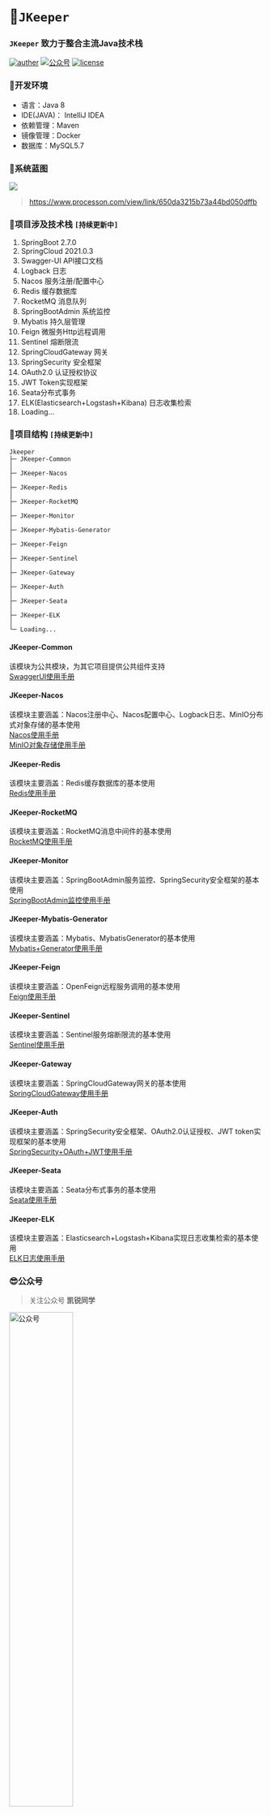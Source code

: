 # 🚀`JKeeper`

### `JKeeper` 致力于整合主流Java技术栈
<p>
    <a href="https://weibo.com/shangyanhui"><img src="https://img.shields.io/badge/Author-Kery-orange?logo=sinaweibo" alt="auther"></a>
    <a href="#公众号"><img src="https://img.shields.io/badge/%E5%85%AC%E4%BC%97%E5%8F%B7-%E5%87%AF%E9%94%90%E5%90%8C%E5%AD%A6-orange?logo=wechat
" alt="公众号"></a>
    <a href="https://gitee.com/keryshang/jkeeper/blob/master/LICENSE"><img src="https://img.shields.io/badge/license-Apache%20License%202.0-parakeet?logo=apache" alt="license"></a>
</p>

### 🐯开发环境
- 语言：Java 8
- IDE(JAVA)： IntelliJ IDEA
- 依赖管理：Maven
- 镜像管理：Docker
- 数据库：MySQL5.7

### 🐳系统蓝图
![](https://pic.imgdb.cn/item/6555b9b1c458853aef1d5453.jpg)
> https://www.processon.com/view/link/650da3215b73a44bd050dffb

### 🐶项目涉及技术栈 `[持续更新中]`
1. SpringBoot 2.7.0
2. SpringCloud 2021.0.3
3. Swagger-UI API接口文档
4. Logback 日志
5. Nacos 服务注册/配置中心
6. Redis 缓存数据库
7. RocketMQ 消息队列
8. SpringBootAdmin 系统监控
9. Mybatis 持久层管理
10. Feign 微服务Http远程调用
11. Sentinel 熔断限流
12. SpringCloudGateway 网关
13. SpringSecurity 安全框架
14. OAuth2.0 认证授权协议
15. JWT Token实现框架
16. Seata分布式事务
17. ELK(Elasticsearch+Logstash+Kibana) 日志收集检索
18. Loading...

### 🐼项目结构 `[持续更新中]`
```
Jkeeper
├─ JKeeper-Common
│
├─ JKeeper-Nacos
│
├─ JKeeper-Redis
│
├─ JKeeper-RocketMQ
│
├─ JKeeper-Monitor
│
├─ JKeeper-Mybatis-Generator
│
├─ JKeeper-Feign
│
├─ JKeeper-Sentinel
│
├─ JKeeper-Gateway
│
├─ JKeeper-Auth
│
├─ JKeeper-Seata
│
├─ JKeeper-ELK
│
└─ Loading...

```
#### JKeeper-Common
该模块为公共模块，为其它项目提供公共组件支持  
[SwaggerUI使用手册](https://gitee.com/keryshang/jkeeper/blob/master/document/jkeeper-common/SwaggerUI%E4%BD%BF%E7%94%A8%E6%89%8B%E5%86%8C.md)
#### JKeeper-Nacos
该模块主要涵盖：Nacos注册中心、Nacos配置中心、Logback日志、MinIO分布式对象存储的基本使用  
[Nacos使用手册](https://gitee.com/keryshang/jkeeper/blob/master/document/jkeeper-nacos/Nacos%E4%BD%BF%E7%94%A8%E6%89%8B%E5%86%8C.md)  
[MinIO对象存储使用手册](https://gitee.com/keryshang/jkeeper/blob/master/document/jkeeper-nacos/MinIO%E5%AF%B9%E8%B1%A1%E5%AD%98%E5%82%A8%E4%BD%BF%E7%94%A8%E6%89%8B%E5%86%8C.md)
#### JKeeper-Redis
该模块主要涵盖：Redis缓存数据库的基本使用  
[Redis使用手册](https://gitee.com/keryshang/jkeeper/blob/master/document/jkeeper-redis/Redis%E4%BD%BF%E7%94%A8%E6%89%8B%E5%86%8C.md)
#### JKeeper-RocketMQ
该模块主要涵盖：RocketMQ消息中间件的基本使用  
[RocketMQ使用手册](https://gitee.com/keryshang/jkeeper/blob/master/document/jkeeper-rockermq/RocketMQ%E4%BD%BF%E7%94%A8%E6%89%8B%E5%86%8C.md)
#### JKeeper-Monitor
该模块主要涵盖：SpringBootAdmin服务监控、SpringSecurity安全框架的基本使用  
[SpringBootAdmin监控使用手册](https://gitee.com/keryshang/jkeeper/blob/master/document/jkeeper-monitor/SpringBootAdmin%E7%9B%91%E6%8E%A7%E4%BD%BF%E7%94%A8%E6%89%8B%E5%86%8C.md)
#### JKeeper-Mybatis-Generator
该模块主要涵盖：Mybatis、MybatisGenerator的基本使用  
[Mybatis+Generator使用手册](https://gitee.com/keryshang/jkeeper/blob/master/document/jkeeper-mybatis-generator/Mybatis%E4%BD%BF%E7%94%A8%E6%89%8B%E5%86%8C.md)
#### JKeeper-Feign
该模块主要涵盖：OpenFeign远程服务调用的基本使用  
[Feign使用手册](https://gitee.com/keryshang/jkeeper/blob/master/document/jkeeper-feign/Feign%E4%BD%BF%E7%94%A8%E6%89%8B%E5%86%8C.md)
#### JKeeper-Sentinel
该模块主要涵盖：Sentinel服务熔断限流的基本使用  
[Sentinel使用手册](https://gitee.com/keryshang/jkeeper/blob/master/document/jkeeper-sentinel/Sentinel%E4%BD%BF%E7%94%A8%E6%89%8B%E5%86%8C.md)
#### JKeeper-Gateway
该模块主要涵盖：SpringCloudGateway网关的基本使用  
[SpringCloudGateway使用手册](https://gitee.com/keryshang/jkeeper/blob/master/document/jkeeper-gateway/Gateway%E4%BD%BF%E7%94%A8%E6%89%8B%E5%86%8C.md)
#### JKeeper-Auth
该模块主要涵盖：SpringSecurity安全框架、OAuth2.0认证授权、JWT token实现框架的基本使用  
[SpringSecurity+OAuth+JWT使用手册](https://gitee.com/keryshang/jkeeper/blob/master/document/jkeeper-auth/SpringSecurity+OAuth+JWT%E4%BD%BF%E7%94%A8%E6%89%8B%E5%86%8C.md)
#### JKeeper-Seata
该模块主要涵盖：Seata分布式事务的基本使用  
[Seata使用手册](https://gitee.com/keryshang/jkeeper/blob/master/document/jkeeper-seata/Seata%E4%BD%BF%E7%94%A8%E6%89%8B%E5%86%8C.md)
#### JKeeper-ELK
该模块主要涵盖：Elasticsearch+Logstash+Kibana实现日志收集检索的基本使用  
[ELK日志使用手册](https://gitee.com/keryshang/jkeeper/blob/master/document/jkeeper-elk/ELK%E6%97%A5%E5%BF%97%E4%BD%BF%E7%94%A8%E6%89%8B%E5%86%8C.md)
### 😎公众号
> 关注公众号 **凯锐同学**

<img src="https://pic.imgdb.cn/item/65138b5dc458853aef1f648f.jpg" alt="公众号" width="50%" />

![](https://gimg2.baidu.com/image_search/src=http%3A%2F%2Fsafe-img.xhscdn.com%2Fbw1%2F6c09c295-0cea-4dc9-892a-a3fa6f7febb7%3FimageView2%2F2%2Fw%2F1080%2Fformat%2Fjpg&refer=http%3A%2F%2Fsafe-img.xhscdn.com&app=2002&size=f9999,10000&q=a80&n=0&g=0n&fmt=auto?sec=1697795519&t=50a92a69f9f0b9a16c0683bb7faa65a7)

### 🤝许可证

[Apache License 2.0](https://gitee.com/keryshang/jkeeper/blob/master/LICENSE)

Copyright (c) 2023-2023 Kery